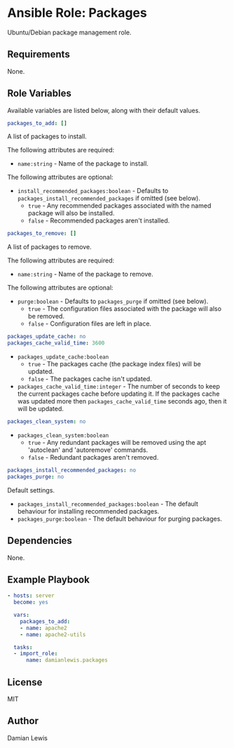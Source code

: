 # Ansible Role: Packages
Ubuntu/Debian package management role.

## Requirements
None.

## Role Variables
Available variables are listed below, along with their default values.

```yaml
packages_to_add: []
```
A list of packages to install.

The following attributes are required:
- `name:string` - Name of the package to install.

The following attributes are optional:
- `install_recommended_packages:boolean` - Defaults to `packages_install_recommended_packages` if omitted (see below).
  - `true` - Any recommended packages associated with the named package will also be installed. 
  - `false` - Recommended packages aren't installed. 

```yaml
packages_to_remove: []
```
A list of packages to remove.

The following attributes are required:
- `name:string` - Name of the package to remove.

The following attributes are optional:
- `purge:boolean` - Defaults to `packages_purge` if omitted (see below).
  - `true` - The configuration files associated with the package will also be removed. 
  - `false` - Configuration files are left in place. 
 
```yaml
packages_update_cache: no
packages_cache_valid_time: 3600
```
- `packages_update_cache:boolean`
  - `true` - The packages cache (the package index files) will be updated.
  - `false` - The packages cache isn't updated.
- `packages_cache_valid_time:integer` - The number of seconds to keep the current packages cache before updating it. If the packages cache was updated more then `packages_cache_valid_time` seconds ago, then it will be updated.

```yaml
packages_clean_system: no
```
- `packages_clean_system:boolean`
  - `true` - Any redundant packages will be removed using the apt 'autoclean' and 'autoremove' commands.
  - `false` - Redundant packages aren't removed.

```yaml
packages_install_recommended_packages: no
packages_purge: no
```
Default settings.
- `packages_install_recommended_packages:boolean` - The default behaviour for installing recommended packages.
- `packages_purge:boolean` - The default behaviour for purging packages.

## Dependencies
None.

## Example Playbook
```yaml
- hosts: server
  become: yes

  vars:
    packages_to_add:
    - name: apache2
    - name: apache2-utils

  tasks:
  - import_role:
      name: damianlewis.packages
```

## License
MIT

## Author
Damian Lewis